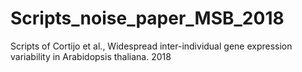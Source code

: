 # Scripts_noise_paper_MSB_2018
Scripts of Cortijo et al., Widespread inter-individual gene expression variability in Arabidopsis thaliana. 2018

